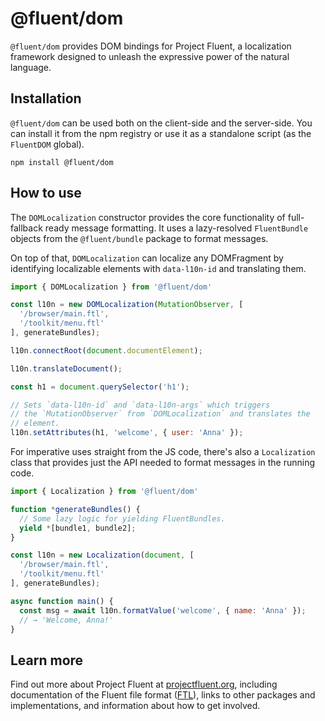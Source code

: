 # @fluent/dom

`@fluent/dom` provides DOM bindings for Project Fluent, a localization
framework designed to unleash the expressive power of the natural language.

## Installation

`@fluent/dom` can be used both on the client-side and the server-side.  You
can install it from the npm registry or use it as a standalone script (as the
`FluentDOM` global).

    npm install @fluent/dom


## How to use

The `DOMLocalization` constructor provides the core functionality of
full-fallback ready message formatting. It uses a lazy-resolved
`FluentBundle` objects from the `@fluent/bundle` package to format messages.

On top of that, `DOMLocalization` can localize any DOMFragment by
identifying localizable elements with `data-l10n-id` and translating them.

```javascript
import { DOMLocalization } from '@fluent/dom'

const l10n = new DOMLocalization(MutationObserver, [
  '/browser/main.ftl',
  '/toolkit/menu.ftl'
], generateBundles);

l10n.connectRoot(document.documentElement);

l10n.translateDocument();

const h1 = document.querySelector('h1');

// Sets `data-l10n-id` and `data-l10n-args` which triggers
// the `MutationObserver` from `DOMLocalization` and translates the
// element.
l10n.setAttributes(h1, 'welcome', { user: 'Anna' });
```

For imperative uses straight from the JS code, there's also a `Localization`
class that provides just the API needed to format messages in the running code.

```javascript
import { Localization } from '@fluent/dom'

function *generateBundles() {
  // Some lazy logic for yielding FluentBundles.
  yield *[bundle1, bundle2];
}

const l10n = new Localization(document, [
  '/browser/main.ftl',
  '/toolkit/menu.ftl'
], generateBundles);

async function main() {
  const msg = await l10n.formatValue('welcome', { name: 'Anna' });
  // → 'Welcome, Anna!'
}
```

## Learn more

Find out more about Project Fluent at [projectfluent.org][], including
documentation of the Fluent file format ([FTL][]), links to other packages and
implementations, and information about how to get involved.


[projectfluent.org]: https://projectfluent.org
[FTL]: https://projectfluent.org/fluent/guide/
